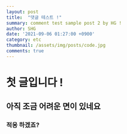 ```yaml
---
layout: post
title:  "댓글 테스트 !"
summary: comment test sample post 2 by HG !
author: SHG
date: '2021-09-06 01:27:00 +0900'
category: etc
thumbnail: /assets/img/posts/code.jpg
comments: true
---
```


# 첫 글입니다 !

## 아직 조금 어려운 면이 있네요 

### 적응 하겠죠?